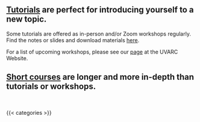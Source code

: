 ## [Tutorials](/tutorials) are perfect for introducing yourself to a new topic.

Some tutorials are offered as in-person and/or Zoom workshops regularly.  Find the notes or slides and download materials [here](/tutorials).

For a list of upcoming workshops, please see our [page](https://www.rc.virginia.edu/education/workshops/) at the UVARC Website.

## [Short courses](/courses) are longer and more in-depth than tutorials or workshops.

<br>

{{< categories >}}
